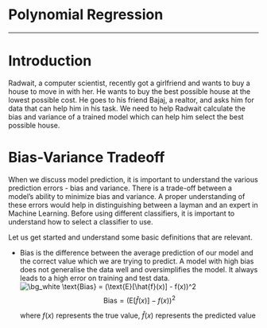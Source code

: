 # Polynomial Regression

---

# Introduction

Radwait, a computer scientist, recently got a girlfriend and wants to buy a house to move in with her. He wants to buy the best possible house at the lowest possible cost. He goes to his friend Bajaj, a realtor, and asks him for data that can help him in his task. We need to help Radwait calculate the bias and variance of a trained model which can help him select the best possible house.

# Bias-Variance Tradeoff

When we discuss model prediction, it is important to understand the various prediction errors - bias and variance. There is a trade-off between a model’s ability to minimize bias and variance.
A proper understanding of these errors would help in distinguishing between a layman and an expert in Machine Learning. Before using different classifiers, it is important to understand how to select a classifier to use.

Let us get started and understand some basic definitions that are relevant. 

- Bias is the difference between the average prediction of our model and the correct value which we are trying to predict. A model with high bias does not generalise the data well and oversimplifies the model. It always leads to a high error on training and test data.
   <img src="https://latex.codecogs.com/svg.image?\bg_white&space;\text{Bias}&space;=&space;(\text{E}[\hat{f}(x)]&space;-&space;f(x))^2" title="\bg_white \text{Bias} = (\text{E}[\hat{f}(x)] - f(x))^2" />
    $$
    \text{Bias} = (\text{E}[\hat{f}(x)] - f(x))^2
    $$
    
    where $f(x)$ represents the true value, $\hat{f}(x)$ represents the predicted value


